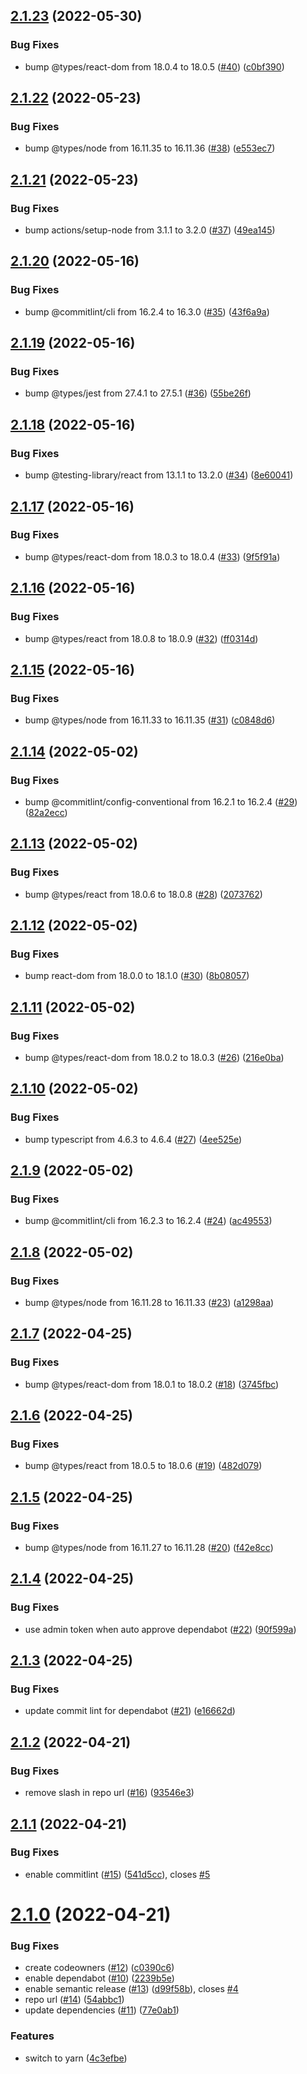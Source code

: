 ## [2.1.23](https://github.com/arkinmodi/arkinmodi.github.io/compare/v2.1.22...v2.1.23) (2022-05-30)


### Bug Fixes

* bump @types/react-dom from 18.0.4 to 18.0.5 ([#40](https://github.com/arkinmodi/arkinmodi.github.io/issues/40)) ([c0bf390](https://github.com/arkinmodi/arkinmodi.github.io/commit/c0bf39030d2e68278c0b8b74306ad358d6d13929))

## [2.1.22](https://github.com/arkinmodi/arkinmodi.github.io/compare/v2.1.21...v2.1.22) (2022-05-23)


### Bug Fixes

* bump @types/node from 16.11.35 to 16.11.36 ([#38](https://github.com/arkinmodi/arkinmodi.github.io/issues/38)) ([e553ec7](https://github.com/arkinmodi/arkinmodi.github.io/commit/e553ec704323b12b00279d95e141498ace130b3f))

## [2.1.21](https://github.com/arkinmodi/arkinmodi.github.io/compare/v2.1.20...v2.1.21) (2022-05-23)


### Bug Fixes

* bump actions/setup-node from 3.1.1 to 3.2.0 ([#37](https://github.com/arkinmodi/arkinmodi.github.io/issues/37)) ([49ea145](https://github.com/arkinmodi/arkinmodi.github.io/commit/49ea14582e188aacad2002b09560f43df581f118))

## [2.1.20](https://github.com/arkinmodi/arkinmodi.github.io/compare/v2.1.19...v2.1.20) (2022-05-16)


### Bug Fixes

* bump @commitlint/cli from 16.2.4 to 16.3.0 ([#35](https://github.com/arkinmodi/arkinmodi.github.io/issues/35)) ([43f6a9a](https://github.com/arkinmodi/arkinmodi.github.io/commit/43f6a9a6eaf4adaf2eef4a764c9dde147d379c1b))

## [2.1.19](https://github.com/arkinmodi/arkinmodi.github.io/compare/v2.1.18...v2.1.19) (2022-05-16)


### Bug Fixes

* bump @types/jest from 27.4.1 to 27.5.1 ([#36](https://github.com/arkinmodi/arkinmodi.github.io/issues/36)) ([55be26f](https://github.com/arkinmodi/arkinmodi.github.io/commit/55be26fcf3870143e5bcd32935fb0cf242f75720))

## [2.1.18](https://github.com/arkinmodi/arkinmodi.github.io/compare/v2.1.17...v2.1.18) (2022-05-16)


### Bug Fixes

* bump @testing-library/react from 13.1.1 to 13.2.0 ([#34](https://github.com/arkinmodi/arkinmodi.github.io/issues/34)) ([8e60041](https://github.com/arkinmodi/arkinmodi.github.io/commit/8e60041debcdf48180047855536408059770c0fb))

## [2.1.17](https://github.com/arkinmodi/arkinmodi.github.io/compare/v2.1.16...v2.1.17) (2022-05-16)


### Bug Fixes

* bump @types/react-dom from 18.0.3 to 18.0.4 ([#33](https://github.com/arkinmodi/arkinmodi.github.io/issues/33)) ([9f5f91a](https://github.com/arkinmodi/arkinmodi.github.io/commit/9f5f91aae0d7e0345d7d57dfceca67fad731631e))

## [2.1.16](https://github.com/arkinmodi/arkinmodi.github.io/compare/v2.1.15...v2.1.16) (2022-05-16)


### Bug Fixes

* bump @types/react from 18.0.8 to 18.0.9 ([#32](https://github.com/arkinmodi/arkinmodi.github.io/issues/32)) ([ff0314d](https://github.com/arkinmodi/arkinmodi.github.io/commit/ff0314d639e6200b070301449926b3d1268bdb23))

## [2.1.15](https://github.com/arkinmodi/arkinmodi.github.io/compare/v2.1.14...v2.1.15) (2022-05-16)


### Bug Fixes

* bump @types/node from 16.11.33 to 16.11.35 ([#31](https://github.com/arkinmodi/arkinmodi.github.io/issues/31)) ([c0848d6](https://github.com/arkinmodi/arkinmodi.github.io/commit/c0848d6c66703ffa16703e8b7aefeb7145fb27a4))

## [2.1.14](https://github.com/arkinmodi/arkinmodi.github.io/compare/v2.1.13...v2.1.14) (2022-05-02)


### Bug Fixes

* bump @commitlint/config-conventional from 16.2.1 to 16.2.4 ([#29](https://github.com/arkinmodi/arkinmodi.github.io/issues/29)) ([82a2ecc](https://github.com/arkinmodi/arkinmodi.github.io/commit/82a2eccb9092834884e66c7c56bc53a6af56bd6a))

## [2.1.13](https://github.com/arkinmodi/arkinmodi.github.io/compare/v2.1.12...v2.1.13) (2022-05-02)


### Bug Fixes

* bump @types/react from 18.0.6 to 18.0.8 ([#28](https://github.com/arkinmodi/arkinmodi.github.io/issues/28)) ([2073762](https://github.com/arkinmodi/arkinmodi.github.io/commit/2073762323c1ce86edb2b33f606c1a6befadd7a7))

## [2.1.12](https://github.com/arkinmodi/arkinmodi.github.io/compare/v2.1.11...v2.1.12) (2022-05-02)


### Bug Fixes

* bump react-dom from 18.0.0 to 18.1.0 ([#30](https://github.com/arkinmodi/arkinmodi.github.io/issues/30)) ([8b08057](https://github.com/arkinmodi/arkinmodi.github.io/commit/8b08057fe28f2480665784ba6afe9c8b6908fe0d))

## [2.1.11](https://github.com/arkinmodi/arkinmodi.github.io/compare/v2.1.10...v2.1.11) (2022-05-02)


### Bug Fixes

* bump @types/react-dom from 18.0.2 to 18.0.3 ([#26](https://github.com/arkinmodi/arkinmodi.github.io/issues/26)) ([216e0ba](https://github.com/arkinmodi/arkinmodi.github.io/commit/216e0ba9ed799cb2c20ab3694600c74ec7c164b9))

## [2.1.10](https://github.com/arkinmodi/arkinmodi.github.io/compare/v2.1.9...v2.1.10) (2022-05-02)


### Bug Fixes

* bump typescript from 4.6.3 to 4.6.4 ([#27](https://github.com/arkinmodi/arkinmodi.github.io/issues/27)) ([4ee525e](https://github.com/arkinmodi/arkinmodi.github.io/commit/4ee525e53b06f1a8bac25ed86b595a8b04cba559))

## [2.1.9](https://github.com/arkinmodi/arkinmodi.github.io/compare/v2.1.8...v2.1.9) (2022-05-02)


### Bug Fixes

* bump @commitlint/cli from 16.2.3 to 16.2.4 ([#24](https://github.com/arkinmodi/arkinmodi.github.io/issues/24)) ([ac49553](https://github.com/arkinmodi/arkinmodi.github.io/commit/ac49553f9d72bb545a4f1b5eaae535a27464978e))

## [2.1.8](https://github.com/arkinmodi/arkinmodi.github.io/compare/v2.1.7...v2.1.8) (2022-05-02)


### Bug Fixes

* bump @types/node from 16.11.28 to 16.11.33 ([#23](https://github.com/arkinmodi/arkinmodi.github.io/issues/23)) ([a1298aa](https://github.com/arkinmodi/arkinmodi.github.io/commit/a1298aaa69f60d0bda92663f6d709662a18a1a7f))

## [2.1.7](https://github.com/arkinmodi/arkinmodi.github.io/compare/v2.1.6...v2.1.7) (2022-04-25)


### Bug Fixes

* bump @types/react-dom from 18.0.1 to 18.0.2 ([#18](https://github.com/arkinmodi/arkinmodi.github.io/issues/18)) ([3745fbc](https://github.com/arkinmodi/arkinmodi.github.io/commit/3745fbc3f43e73fea1df4bb116ecebfc7cb0a9bd))

## [2.1.6](https://github.com/arkinmodi/arkinmodi.github.io/compare/v2.1.5...v2.1.6) (2022-04-25)


### Bug Fixes

* bump @types/react from 18.0.5 to 18.0.6 ([#19](https://github.com/arkinmodi/arkinmodi.github.io/issues/19)) ([482d079](https://github.com/arkinmodi/arkinmodi.github.io/commit/482d0791f718fe2eef05ec779c272f87f180102c))

## [2.1.5](https://github.com/arkinmodi/arkinmodi.github.io/compare/v2.1.4...v2.1.5) (2022-04-25)


### Bug Fixes

* bump @types/node from 16.11.27 to 16.11.28 ([#20](https://github.com/arkinmodi/arkinmodi.github.io/issues/20)) ([f42e8cc](https://github.com/arkinmodi/arkinmodi.github.io/commit/f42e8ccbf49b19b11161e6825a9d2aa17fee9ec3))

## [2.1.4](https://github.com/arkinmodi/arkinmodi.github.io/compare/v2.1.3...v2.1.4) (2022-04-25)


### Bug Fixes

* use admin token when auto approve dependabot ([#22](https://github.com/arkinmodi/arkinmodi.github.io/issues/22)) ([90f599a](https://github.com/arkinmodi/arkinmodi.github.io/commit/90f599a20f25a06e8ad453a08bda6a986c63af90))

## [2.1.3](https://github.com/arkinmodi/arkinmodi.github.io/compare/v2.1.2...v2.1.3) (2022-04-25)


### Bug Fixes

* update commit lint for dependabot ([#21](https://github.com/arkinmodi/arkinmodi.github.io/issues/21)) ([e16662d](https://github.com/arkinmodi/arkinmodi.github.io/commit/e16662d7ad809c7483d7551f64d4c7083abbd32b))

## [2.1.2](https://github.com/arkinmodi/arkinmodi.github.io/compare/v2.1.1...v2.1.2) (2022-04-21)


### Bug Fixes

* remove slash in repo url ([#16](https://github.com/arkinmodi/arkinmodi.github.io/issues/16)) ([93546e3](https://github.com/arkinmodi/arkinmodi.github.io/commit/93546e3883b03ede64bbce1b1aeb19b922ef0f88))

## [2.1.1](https://github.com/arkinmodi/arkinmodi.github.io//compare/v2.1.0...v2.1.1) (2022-04-21)


### Bug Fixes

* enable commitlint ([#15](https://github.com/arkinmodi/arkinmodi.github.io//issues/15)) ([541d5cc](https://github.com/arkinmodi/arkinmodi.github.io//commit/541d5cca97b4e3c057751485d538b46069486322)), closes [#5](https://github.com/arkinmodi/arkinmodi.github.io//issues/5)

# [2.1.0](https://github.com/arkinmodi/arkinmodi.github.io//compare/v2.0.0...v2.1.0) (2022-04-21)


### Bug Fixes

* create codeowners ([#12](https://github.com/arkinmodi/arkinmodi.github.io//issues/12)) ([c0390c6](https://github.com/arkinmodi/arkinmodi.github.io//commit/c0390c61102029bf76795cc3f18cad59d6e9c949))
* enable dependabot ([#10](https://github.com/arkinmodi/arkinmodi.github.io//issues/10)) ([2239b5e](https://github.com/arkinmodi/arkinmodi.github.io//commit/2239b5eef8b746806e0a6181a7c181e413c6bd7b))
* enable semantic release ([#13](https://github.com/arkinmodi/arkinmodi.github.io//issues/13)) ([d99f58b](https://github.com/arkinmodi/arkinmodi.github.io//commit/d99f58b8668e6f6a61f3b264686ddaba90729a0c)), closes [#4](https://github.com/arkinmodi/arkinmodi.github.io//issues/4)
* repo url ([#14](https://github.com/arkinmodi/arkinmodi.github.io//issues/14)) ([54abbc1](https://github.com/arkinmodi/arkinmodi.github.io//commit/54abbc1cab436baf9d7771969e824a5f89ce1451))
* update dependencies ([#11](https://github.com/arkinmodi/arkinmodi.github.io//issues/11)) ([77e0ab1](https://github.com/arkinmodi/arkinmodi.github.io//commit/77e0ab10a531f6277373579e92ced7151e1746b7))


### Features

* switch to yarn ([4c3efbe](https://github.com/arkinmodi/arkinmodi.github.io//commit/4c3efbe2538f6422cabd35863d280b438b89c9b7))
